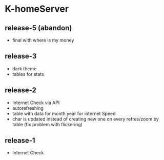 # K-homeServer
## release-5 (abandon)
- final with where is my money
## release-3
- dark theme
- tables for stats
## release-2
- Internet Check via API
- autorefreshing
- table with data for month.year for internet Speed
- char is updated instead of creating new one on every refres/zoom by table (fix problem with flickering)

## release-1
- Internet Check
